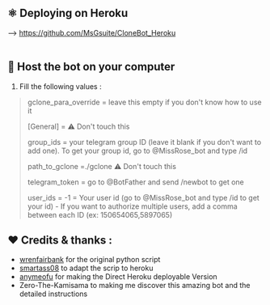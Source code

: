 ## ⚛️ Deploying on Heroku
--> https://github.com/MsGsuite/CloneBot_Heroku
<br/><br/>

## 💠 Host the bot on your computer

1. Fill the following values : 

> gclone_para_override = leave this empty if you don't know how to use it
>
> [General] =  ⚠ Don't touch this
>
> group_ids = your telegram group ID (leave it blank if you don't want to add one). To get your group id, go to @MissRose_bot and type /id
>
> path_to_gclone =./gclone  ⚠ Don't touch this
>
> telegram_token = go to @BotFather and send /newbot to get one
>
> user_ids = -1 = Your user id (go to @MissRose_bot and type /id to get your id) - If you want to authorize multiple users, add a comma between each ID (ex: 150654065,5897065)


## ❤️ Credits & thanks :
- [wrenfairbank](https://github.com/wrenfairbank/telegram_gcloner) for the original python script
- [smartass08](https://github.com/smartass08/telegram_gcloner) to adapt the scrip to heroku
- [anymeofu](https://github.com/anymeofu/CloneBot) for making the Direct Heroku deployable Version
- Zero-The-Kamisama to making me discover this amazing bot and the detailed instructions
